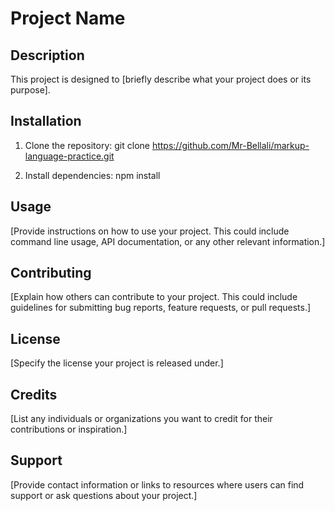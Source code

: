 # Project Name

## Description
This project is designed to [briefly describe what your project does or its purpose].

## Installation
1. Clone the repository:
git clone https://github.com/Mr-Bellali/markup-language-practice.git

3. Install dependencies:
npm install


## Usage
[Provide instructions on how to use your project. This could include command line usage, API documentation, or any other relevant information.]

## Contributing
[Explain how others can contribute to your project. This could include guidelines for submitting bug reports, feature requests, or pull requests.]

## License
[Specify the license your project is released under.]

## Credits
[List any individuals or organizations you want to credit for their contributions or inspiration.]

## Support
[Provide contact information or links to resources where users can find support or ask questions about your project.]
